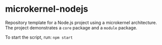 # microkernel-nodejs
Repository template for a Node.js project using a microkernel architecture.
The project demonstrates a ```core``` package and a ```module``` package.

To start the script, run:
```npm start```
